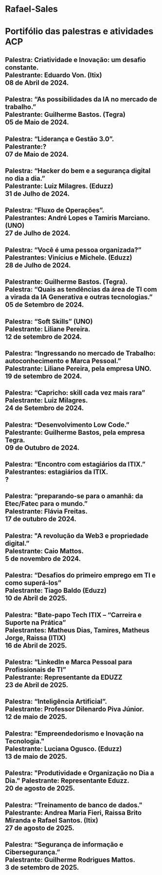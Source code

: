 # Rafael-Sales
# Portifólio das palestras e atividades ACP

**Palestra: Criatividade e Inovação: um desafio constante.**  
Palestrante: Eduardo Von. (Itix)  
08 de Abril de 2024.  
---
**Palestra: “As possibilidades da IA no mercado de trabalho.”**  
Palestrante: Guilherme Bastos. (Tegra)  
05 de Maio de 2024.  
---
**Palestra: “Liderança e Gestão 3.0”.**  
Palestrante:?  
07 de Maio de 2024.  
---
**Palestra: “Hacker do bem e a segurança digital no dia a dia.”**  
Palestrante: Luiz Milagres. (Eduzz)  
31 de Julho de 2024.  
---
**Palestra: “Fluxo de Operações”.**  
Palestrantes: André Lopes e Tamiris Marciano. (UNO)  
27 de Julho de 2024.  
---
**Palestra: “Você é uma pessoa organizada?”**  
Palestrantes: Vinícius e Michele. (Eduzz)  
28 de Julho de 2024.  
---
**Palestrante: Guilherme Bastos. (Tegra).**  
Palestra: “Quais as tendências da área de TI com a virada da IA Generativa e outras tecnologias.”  
05 de Setembro de 2024.  
---
**Palestra: “Soft Skills” (UNO)**  
Palestrante: Liliane Pereira.  
12 de setembro de 2024.  
---
**Palestra: “Ingressando no mercado de Trabalho: autoconhecimento e Marca Pessoal.”**  
Palestrante: Liliane Pereira, pela empresa UNO.  
19 de setembro de 2024.  
---
Palestra: “Capricho: skill cada vez mais rara”  
Palestrante: Luiz Milagres.  
24 de Setembro de 2024.  
---
**Palestra: “Desenvolvimento Low Code.”**  
Palestrante: Guilherme Bastos, pela empresa Tegra.  
09 de Outubro de 2024.  
---
**Palestra: “Encontro com estagiários da ITIX.”**  
Palestrantes: estagiários da ITIX.  
?  
---
**Palestra: “preparando-se para o amanhã: da Etec/Fatec para o mundo.”**  
Palestrante: Flávia Freitas.  
17 de outubro de 2024.  
---
**Palestra: "A revolução da Web3 e propriedade digital.”**  
Palestrante: Caio Mattos.   
5 de novembro de 2024.  
---
**Palestra: “Desafios do primeiro emprego em TI e como superá-los”**  
Palestrante: Tiago Baldo (Eduzz)  
10 de Abril de 2025.  
---
**Palestra: "Bate-papo Tech ITIX – “Carreira e Suporte na Prática”**   
Palestrantes: Matheus Dias, Tamires, Matheus Jorge, Raissa (ITIX)    
16 de Abril de 2025.  
---
**Palestra: “LinkedIn e Marca Pessoal para Profissionais de TI”**  
Palestrante: Representante da EDUZZ      
23 de Abril de 2025.  
---
**Palestra: “Inteligência Artificial”.**  
Palestrante: Professor Dilenardo Piva Júnior.    
12 de maio de 2025.  
---
**Palestra: "Empreendedorismo e Inovação na Tecnologia."**  
Palestrante: Luciana Ogusco. (Eduzz)  
13 de maio de 2025.  
---
**Palestra: "Produtividade e Organização no Dia a Dia."** 
Palestrante: Representante Eduzz.   
20 de agosto de 2025.  
---
**Palestra: “Treinamento de banco de dados."**  
Palestrante: Andrea Maria Fieri, Raissa Brito Miranda e Rafael Santos. (Itix)   
27 de agosto de 2025.  
---
**Palestra: “Segurança de informação e Cibersegurança.”**  
Palestrante: Guilherme Rodrigues Mattos.  
3 de setembro  de 2025.  
---
